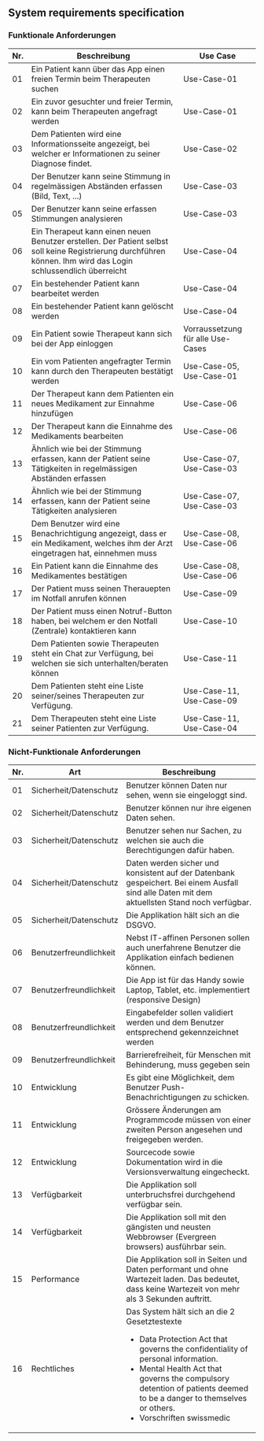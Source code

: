 <!-- Bitte Unterkapitel mit ### fortführen damit das Dokument nach dem Merge dann bereits sauber gegliedert ist -->
## System requirements specification

### Funktionale Anforderungen

Nr. | Beschreibung | Use Case
-----|--------|-------------
01 | Ein Patient kann über das App einen freien Termin beim Therapeuten suchen | Use-Case-01
02 | Ein zuvor gesuchter und freier Termin, kann beim Therapeuten angefragt werden | Use-Case-01
03 | Dem Patienten wird eine Informationsseite angezeigt, bei welcher er Informationen zu seiner Diagnose findet. | Use-Case-02
04 | Der Benutzer kann seine Stimmung in regelmässigen Abständen erfassen (Bild, Text, ...) | Use-Case-03
05 | Der Benutzer kann seine erfassen Stimmungen analysieren | Use-Case-03
06 | Ein Therapeut kann einen neuen Benutzer erstellen. Der Patient selbst soll keine Registrierung durchführen können. Ihm wird das Login schlussendlich überreicht | Use-Case-04
07 | Ein bestehender Patient kann bearbeitet werden | Use-Case-04
08 | Ein bestehender Patient kann gelöscht werden | Use-Case-04
09 | Ein Patient sowie Therapeut kann sich bei der App einloggen | Vorraussetzung für alle Use-Cases
10 | Ein vom Patienten angefragter Termin kann durch den Therapeuten bestätigt werden | Use-Case-05, Use-Case-01
11 | Der Therapeut kann dem Patienten ein neues Medikament zur Einnahme hinzufügen | Use-Case-06 
12 | Der Therapeut kann die Einnahme des Medikaments bearbeiten | Use-Case-06 
13 | Ähnlich wie bei der Stimmung erfassen, kann der Patient seine Tätigkeiten in regelmässigen Abständen erfassen | Use-Case-07, Use-Case-03
14 | Ähnlich wie bei der Stimmung erfassen, kann der Patient seine Tätigkeiten analysieren | Use-Case-07, Use-Case-03
15 | Dem Benutzer wird eine Benachrichtigung angezeigt, dass er ein Medikament, welches ihm der Arzt eingetragen hat, einnehmen muss  | Use-Case-08, Use-Case-06
16 | Ein Patient kann die Einnahme des Medikamentes bestätigen  | Use-Case-08, Use-Case-06
17 | Der Patient muss seinen Therauepten im Notfall anrufen können | Use-Case-09
18 | Der Patient muss einen Notruf-Button haben, bei welchem er den Notfall (Zentrale) kontaktieren kann | Use-Case-10
19 | Dem Patienten sowie Therapeuten steht ein Chat zur Verfügung, bei welchen sie sich unterhalten/beraten können | Use-Case-11
20 | Dem Patienten steht eine Liste seiner/seines Therapeuten zur Verfügung. | Use-Case-11, Use-Case-09
21 | Dem Therapeuten steht eine Liste seiner Patienten zur Verfügung. | Use-Case-11, Use-Case-04


### Nicht-Funktionale Anforderungen

Nr. | Art | Beschreibung
-----|--------|--------
01 | Sicherheit/Datenschutz | Benutzer können Daten nur sehen, wenn sie eingeloggt sind.
02 | Sicherheit/Datenschutz | Benutzer können nur ihre eigenen Daten sehen.
03 | Sicherheit/Datenschutz | Benutzer sehen nur Sachen, zu welchen sie auch die Berechtigungen dafür haben.
04 | Sicherheit/Datenschutz | Daten werden sicher und konsistent auf der Datenbank gespeichert. Bei einem Ausfall sind alle Daten mit dem aktuellsten Stand noch verfügbar.
05 | Sicherheit/Datenschutz | Die Applikation hält sich an die DSGVO.
06 | Benutzerfreundlichkeit | Nebst IT-affinen Personen sollen auch unerfahrene Benutzer die Applikation einfach bedienen können.
07 | Benutzerfreundlichkeit | Die App ist für das Handy sowie Laptop, Tablet, etc. implementiert (responsive Design)
08 | Benutzerfreundlichkeit | Eingabefelder sollen validiert werden und dem Benutzer entsprechend gekennzeichnet werden
09 | Benutzerfreundlichkeit | Barrierefreiheit, für Menschen mit Behinderung, muss gegeben sein
10 | Entwicklung | Es gibt eine Möglichkeit, dem Benutzer Push-Benachrichtigungen zu schicken. 
11 | Entwicklung | Grössere Änderungen am Programmcode müssen von einer zweiten Person angesehen und freigegeben werden.
12 | Entwicklung | Sourcecode sowie Dokumentation wird in die Versionsverwaltung eingecheckt. 
13 | Verfügbarkeit | Die Applikation soll unterbruchsfrei durchgehend verfügbar sein.
14 | Verfügbarkeit | Die Applikation soll mit den gängisten und neusten Webbrowser (Evergreen browsers) ausführbar sein.
15 | Performance | Die Applikation soll in Seiten und Daten performant und ohne Wartezeit laden. Das bedeutet, dass keine Wartezeit von mehr als 3 Sekunden auftritt.
16 | Rechtliches | Das System hält sich an die 2 Gesetztestexte<ul><li>Data Protection Act that governs the confidentiality of personal information.</li><li>Mental Health Act that governs the compulsory detention of patients deemed to be a danger to themselves or others.</li><li>Vorschriften swissmedic</li></ul>
